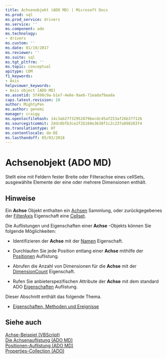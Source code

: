 ```yaml
---
title: Achsenobjekt (ADO MD) | Microsoft Docs
ms.prod: sql
ms.prod_service: drivers
ms.service: ''
ms.component: ado
ms.technology:
- drivers
ms.custom: ''
ms.date: 01/19/2017
ms.reviewer: ''
ms.suite: sql
ms.tgt_pltfrm: ''
ms.topic: conceptual
apitype: COM
f1_keywords:
- Axis
helpviewer_keywords:
- Axis object [ADO MD]
ms.assetid: 5f498c9a-b1e7-4e6e-9ae6-71eadaf9aada
caps.latest.revision: 10
author: MightyPen
ms.author: genemi
manager: craigg
ms.openlocfilehash: 14c3ab27f32952879becdc45af253af26b37f126
ms.sourcegitcommit: 2ddc0bfb3ce2f2b160e3638f1c2c237a898263f4
ms.translationtype: HT
ms.contentlocale: de-DE
ms.lasthandoff: 05/03/2018
---
```

# <a name="axis-object-ado-md"></a>Achsenobjekt (ADO MD)
Stellt eine mit Feldern fester Breite oder Filterachse eines cellSets, ausgewählte Elemente der eine oder mehrere Dimensionen enthält.  
  
## <a name="remarks"></a>Hinweise  
 Ein **Achse** Objekt enthalten ein [Achsen](../../../ado/reference/ado-md-api/axes-collection-ado-md.md) Sammlung, oder zurückgegebenes der [FilterAxis](../../../ado/reference/ado-md-api/filteraxis-property-ado-md.md) Eigenschaft eine [Cellset](../../../ado/reference/ado-md-api/cellset-object-ado-md.md).  
  
 Die Auflistungen und Eigenschaften einer **Achse** -Objekts können Sie folgende Möglichkeiten:  
  
-   Identifizieren der **Achse** mit der [Namen](../../../ado/reference/ado-md-api/name-property-ado-md.md) Eigenschaft.  
  
-   Durchlaufen Sie jede Position entlang einer **Achse** mithilfe der [Positionen](../../../ado/reference/ado-md-api/positions-collection-ado-md.md) Auflistung.  
  
-   Abrufen die Anzahl von Dimensionen für die **Achse** mit der [DimensionCount](../../../ado/reference/ado-md-api/dimensioncount-property-ado-md.md) Eigenschaft.  
  
-   Rufen Sie anbieterspezifischen Attribute der **Achse** mit dem standard ADO [Eigenschaften](../../../ado/reference/ado-api/properties-collection-ado.md) Auflistung.  
  
 Dieser Abschnitt enthält das folgende Thema.  
  
-   [Eigenschaften, Methoden und Ereignisse](../../../ado/reference/ado-md-api/axis-object-properties-methods-and-events.md)  
  
## <a name="see-also"></a>Siehe auch  
 [Achse-Beispiel (VBScript)](../../../ado/reference/ado-md-api/axis-example-vbscript.md)   
 [Die Achsenauflistung (ADO MD)](../../../ado/reference/ado-md-api/axes-collection-ado-md.md)   
 [Positionen-Auflistung (ADO MD)](../../../ado/reference/ado-md-api/positions-collection-ado-md.md)   
 [Properties-Collection (ADO)](../../../ado/reference/ado-api/properties-collection-ado.md)
